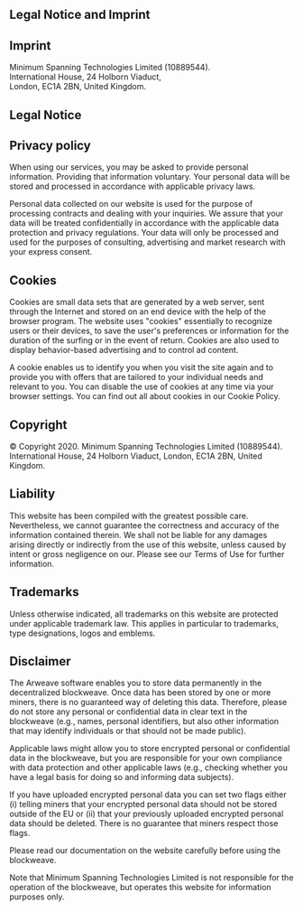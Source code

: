 Legal Notice and Imprint
------------------------

Imprint
-------

Minimum Spanning Technologies Limited (10889544).  
International House, 24 Holborn Viaduct,  
London, EC1A 2BN, United Kingdom.

Legal Notice
------------

Privacy policy
--------------

When using our services, you may be asked to provide personal information. Providing that information voluntary. Your personal data will be stored and processed in accordance with applicable privacy laws.

Personal data collected on our website is used for the purpose of processing contracts and dealing with your inquiries. We assure that your data will be treated confidentially in accordance with the applicable data protection and privacy regulations. Your data will only be processed and used for the purposes of consulting, advertising and market research with your express consent.

Cookies
-------

Cookies are small data sets that are generated by a web server, sent through the Internet and stored on an end device with the help of the browser program. The website uses "cookies" essentially to recognize users or their devices, to save the user's preferences or information for the duration of the surfing or in the event of return. Cookies are also used to display behavior-based advertising and to control ad content.

A cookie enables us to identify you when you visit the site again and to provide you with offers that are tailored to your individual needs and relevant to you. You can disable the use of cookies at any time via your browser settings. You can find out all about cookies in our Cookie Policy.

Copyright
---------

© Copyright 2020. Minimum Spanning Technologies Limited (10889544). International House, 24 Holborn Viaduct, London, EC1A 2BN, United Kingdom.

Liability
---------

This website has been compiled with the greatest possible care. Nevertheless, we cannot guarantee the correctness and accuracy of the information contained therein. We shall not be liable for any damages arising directly or indirectly from the use of this website, unless caused by intent or gross negligence on our. Please see our Terms of Use for further information.

Trademarks
----------

Unless otherwise indicated, all trademarks on this website are protected under applicable trademark law. This applies in particular to trademarks, type designations, logos and emblems.

Disclaimer
----------

The Arweave software enables you to store data permanently in the decentralized blockweave. Once data has been stored by one or more miners, there is no guaranteed way of deleting this data. Therefore, please do not store any personal or confidential data in clear text in the blockweave (e.g., names, personal identifiers, but also other information that may identify individuals or that should not be made public).

Applicable laws might allow you to store encrypted personal or confidential data in the blockweave, but you are responsible for your own compliance with data protection and other applicable laws (e.g., checking whether you have a legal basis for doing so and informing data subjects).

If you have uploaded encrypted personal data you can set two flags either (i) telling miners that your encrypted personal data should not be stored outside of the EU or (ii) that your previously uploaded encrypted personal data should be deleted. There is no guarantee that miners respect those flags.

Please read our documentation on the website carefully before using the blockweave.

Note that Minimum Spanning Technologies Limited is not responsible for the operation of the blockweave, but operates this website for information purposes only.